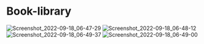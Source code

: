 # Book-library
![Screenshot_2022-09-18_06-47-29](https://user-images.githubusercontent.com/96379277/190898783-27b87606-afdf-491d-8a61-4ea80488e01f.png)
![Screenshot_2022-09-18_06-48-12](https://user-images.githubusercontent.com/96379277/190898787-112fcec2-b4ee-4ed8-a181-44a826abd4bd.png)
![Screenshot_2022-09-18_06-49-37](https://user-images.githubusercontent.com/96379277/190898788-0bea0287-10ae-4f59-af65-dcae57c20afc.png)
![Screenshot_2022-09-18_06-49-00](https://user-images.githubusercontent.com/96379277/190898790-ca63ef65-36c3-49fc-bb13-99c6aec74f83.png)
